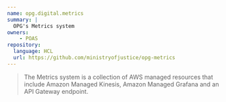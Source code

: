 ```yaml
---
name: opg.digital.metrics
summary: |
  OPG's Metrics system
owners:
    - POAS
repository:
  language: HCL
  url: https://github.com/ministryofjustice/opg-metrics
---
```


> The Metrics system is a collection of AWS managed resources that include Amazon Managed Kinesis, Amazon Managed Grafana and an API Gateway endpoint.

<NodeGraph />
